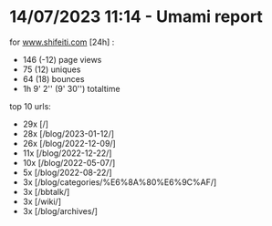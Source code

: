 # 14/07/2023 11:14 - Umami report
for www.shifeiti.com [24h] :

 - 146 (-12) page views
 - 75 (12) uniques
 - 64 (18) bounces
 - 1h 9' 2'' (9' 30'') totaltime


top 10 urls:
 - 29x [/]
 - 28x [/blog/2023-01-12/]
 - 26x [/blog/2022-12-09/]
 - 11x [/blog/2022-12-22/]
 - 10x [/blog/2022-05-07/]
 - 5x [/blog/2022-08-22/]
 - 3x [/blog/categories/%E6%8A%80%E6%9C%AF/]
 - 3x [/bbtalk/]
 - 3x [/wiki/]
 - 3x [/blog/archives/]


